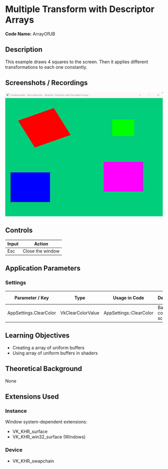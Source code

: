 # Multiple Transform with Descriptor Arrays

**Code Name:** ArrayOfUB

## Description

This example draws 4 squares to the screen. Then it applies different transformations to each one constantly.

## Screenshots / Recordings

![](/Docs/ExampleMedia/Fundamentals/DescriptorSets/ArrayOfUB.gif?raw=true)

## Controls

| Input | Action                       |
|-------|------------------------------|
| Esc   | Close the window             |

## Application Parameters

### Settings

| Parameter / Key                  | Type              | Usage in Code                     | Description                    | Default Value |
|----------------------------------|-------------------|-----------------------------------|--------------------------------|---------------|
| AppSettings.ClearColor           | VkClearColorValue | AppSettings::ClearColor           | Background color of the screen |               |


## Learning Objectives

- Creating a array of uniform buffers
- Using array of uniform buffers in shaders

## Theoretical Background

None

## Extensions Used

### Instance

Window system-dependent extensions:
- VK_KHR_surface
- VK_KHR_win32_surface (Windows)

### Device

- VK_KHR_swapchain

